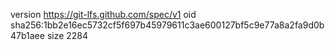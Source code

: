 version https://git-lfs.github.com/spec/v1
oid sha256:1bb2e16ec5732cf5f697b45979611c3ae600127bf5c9e77a8a2fa9d0b47b1aee
size 2284
